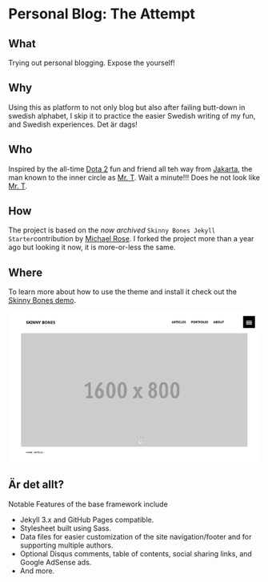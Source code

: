 # Personal Blog: The Attempt

## What

Trying out personal blogging. Expose the yourself!

## Why

Using this as  platform to not only blog but also after failing butt-down in swedish alphabet, I skip it to practice the easier Swedish writing of my fun, and Swedish experiences. Det är dags!

## Who

Inspired by the all-time [Dota 2](https://thealliance.gg/) fun and friend all teh way from [Jakarta](https://en.wikipedia.org/wiki/Jakarta), the man known to the inner circle as [Mr. T](http://yanuartadityan.github.io/). Wait a minute!!! Does he not look like [Mr. T](https://en.wikipedia.org/wiki/Mr._T).

## How

The project is based on the *now archived* `Skinny Bones Jekyll Starter`contribution by [Michael Rose](https://github.com/mmistakes). I forked the project more than a year ago but looking it now, it is more-or-less the same.

## Where

To learn more about how to use the theme and install it check out the [Skinny Bones demo](https://mmistakes.github.io/jekyll-theme-skinny-bones/).

![Skinny Bones demo](images/skinny-bones-demo.gif "Skinny Bones demo")


## Är det allt?

Notable Features of the base framework include

* Jekyll 3.x and GitHub Pages compatible.
* Stylesheet built using Sass.
* Data files for easier customization of the site navigation/footer and for supporting multiple authors.
* Optional Disqus comments, table of contents, social sharing links, and Google AdSense ads.
* And more.
